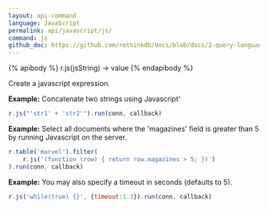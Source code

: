 ```yaml
---
layout: api-command 
language: JavaScript
permalink: api/javascript/js/
command: js
github_doc: https://github.com/rethinkdb/docs/blob/docs/2-query-language/api/javascript/control-structures/js.md
---
```


{% apibody %}
r.js(jsString) → value
{% endapibody %}

Create a javascript expression.

__Example:__ Concatenate two strings using Javascript'

```js
r.js("'str1' + 'str2'").run(conn, callback)
```

__Example:__ Select all documents where the 'magazines' field is greater than 5 by running Javascript on the server.

```js
r.table('marvel').filter(
    r.js('(function (row) { return row.magazines > 5; })')
).run(conn, callback)
```


__Example:__ You may also specify a timeout in seconds (defaults to 5).

```js
r.js('while(true) {}', {timeout:1.3}).run(conn, callback)
```

